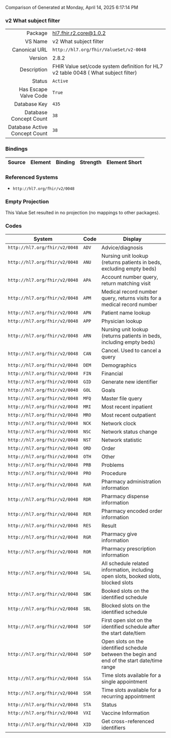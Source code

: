 Comparison of 
Generated at Monday, April 14, 2025 6:17:14 PM

### v2 What subject filter

|      |     |
| ---: | --- |
| Package | hl7.fhir.r2.core@1.0.2 |
| VS Name | v2 What subject filter |
| Canonical URL | `http://hl7.org/fhir/ValueSet/v2-0048` |
| Version | 2.8.2 |
| Description | FHIR Value set/code system definition for HL7 v2 table 0048 ( What subject filter) |
| Status | `Active` |
| Has Escape Valve Code | `True` |
| Database Key | `435` |
| Database Concept Count | `38` |
| Database Active Concept Count | `38` |
### Bindings

| Source | Element | Binding | Strength | Element Short |
| ------ | ------- | ------- | -------- | ------------- |

### Referenced Systems

* `http://hl7.org/fhir/v2/0048`
### Empty Projection

This Value Set resulted in no projection (no mappings to other packages).

### Codes

| System | Code | Display |
| ------ | ---- | ------- |
| `http://hl7.org/fhir/v2/0048` | `ADV` | Advice/diagnosis |
| `http://hl7.org/fhir/v2/0048` | `ANU` | Nursing unit lookup (returns patients in beds, excluding empty beds) |
| `http://hl7.org/fhir/v2/0048` | `APA` | Account number query, return matching visit |
| `http://hl7.org/fhir/v2/0048` | `APM` | Medical record number query, returns visits for a medical record number |
| `http://hl7.org/fhir/v2/0048` | `APN` | Patient name lookup |
| `http://hl7.org/fhir/v2/0048` | `APP` | Physician lookup |
| `http://hl7.org/fhir/v2/0048` | `ARN` | Nursing unit lookup (returns patients in beds, including empty beds) |
| `http://hl7.org/fhir/v2/0048` | `CAN` | Cancel.  Used to cancel a query |
| `http://hl7.org/fhir/v2/0048` | `DEM` | Demographics |
| `http://hl7.org/fhir/v2/0048` | `FIN` | Financial |
| `http://hl7.org/fhir/v2/0048` | `GID` | Generate new identifier |
| `http://hl7.org/fhir/v2/0048` | `GOL` | Goals |
| `http://hl7.org/fhir/v2/0048` | `MFQ` | Master file query |
| `http://hl7.org/fhir/v2/0048` | `MRI` | Most recent inpatient |
| `http://hl7.org/fhir/v2/0048` | `MRO` | Most recent outpatient |
| `http://hl7.org/fhir/v2/0048` | `NCK` | Network clock |
| `http://hl7.org/fhir/v2/0048` | `NSC` | Network status change |
| `http://hl7.org/fhir/v2/0048` | `NST` | Network statistic |
| `http://hl7.org/fhir/v2/0048` | `ORD` | Order |
| `http://hl7.org/fhir/v2/0048` | `OTH` | Other |
| `http://hl7.org/fhir/v2/0048` | `PRB` | Problems |
| `http://hl7.org/fhir/v2/0048` | `PRO` | Procedure |
| `http://hl7.org/fhir/v2/0048` | `RAR` | Pharmacy administration information |
| `http://hl7.org/fhir/v2/0048` | `RDR` | Pharmacy dispense information |
| `http://hl7.org/fhir/v2/0048` | `RER` | Pharmacy encoded order information |
| `http://hl7.org/fhir/v2/0048` | `RES` | Result |
| `http://hl7.org/fhir/v2/0048` | `RGR` | Pharmacy give information |
| `http://hl7.org/fhir/v2/0048` | `ROR` | Pharmacy prescription information |
| `http://hl7.org/fhir/v2/0048` | `SAL` | All schedule related information, including open slots, booked slots, blocked slots |
| `http://hl7.org/fhir/v2/0048` | `SBK` | Booked slots on the identified schedule |
| `http://hl7.org/fhir/v2/0048` | `SBL` | Blocked slots on the identified schedule |
| `http://hl7.org/fhir/v2/0048` | `SOF` | First open slot on the identified schedule after the start date/tiem |
| `http://hl7.org/fhir/v2/0048` | `SOP` | Open slots on the identified schedule between the begin and end of the start date/time range |
| `http://hl7.org/fhir/v2/0048` | `SSA` | Time slots available for a single appointment |
| `http://hl7.org/fhir/v2/0048` | `SSR` | Time slots available for a recurring appointment |
| `http://hl7.org/fhir/v2/0048` | `STA` | Status |
| `http://hl7.org/fhir/v2/0048` | `VXI` | Vaccine Information |
| `http://hl7.org/fhir/v2/0048` | `XID` | Get cross-referenced identifiers |

